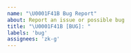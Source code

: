 ```yaml
---
name: "\U0001F41B Bug Report"
about: Report an issue or possible bug
title: "\U0001F41B [BUG]: "
labels: 'bug'
assignees: 'zk-g'
---
```

